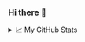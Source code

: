### Hi there :wave:

<details>
  <summary>📈 My GitHub Stats</summary>
  <br/>
  <div>
     <a href="https://github.com/anuraghazra/github-readme-stats"><img src="https://github-readme-stats.vercel.app/api?username=anxumalo&count_private=true&show_icons=true&include_all_commits=true&theme=dark" alt="Adelaide's Github Stats" />
     &nbsp;
     <img src="https://github-readme-stats.vercel.app/api?username=anxumalo&count_private=true&show_icons=true&include_all_commits=true&theme=swift" alt="Adelaide's Github Stats" />
     <br/>
     <br/>
     <a href="https://git.io/streak-stats"><img src="http://github-readme-streak-stats.herokuapp.com?user=anxumalo&theme=merko" alt="Adelaide's GitHub Streak" />
     &nbsp;
     <img src="https://github-readme-streak-stats.herokuapp.com?user=anxumalo&theme=swift" alt="Adelaide's GitHub Streak" />
  </div>
</details>

<!--
**anxumalo/anxumalo** is a ✨ _special_ ✨ repository because its `README.md` (this file) appears on your GitHub profile.

Here are some ideas to get you started:

- 🔭 I’m currently working on ...
- 🌱 I’m currently learning ...
- 👯 I’m looking to collaborate on ...
- 🤔 I’m looking for help with ...
- 💬 Ask me about ...
- 📫 How to reach me: ...
- 😄 Pronouns: ...
- ⚡ Fun fact: ...

[![GitHub Streak](http://github-readme-streak-stats.herokuapp.com?user=anxumalo&theme=swift)](https://git.io/streak-stats)

[![Anurag's GitHub Stats](https://github-readme-stats.vercel.app/api?username=anxumalo&count_private=true&show_icons=true&layout=default&theme=swift)](https://github.com/anuraghazra/github-readme-stats)

<!--[![Top Langs](https://github-readme-stats.vercel.app/api/top-langs/?username=anxumalo&layout=default&theme=swift)](https://github.com/anuraghazra/github-readme-stats)-->
